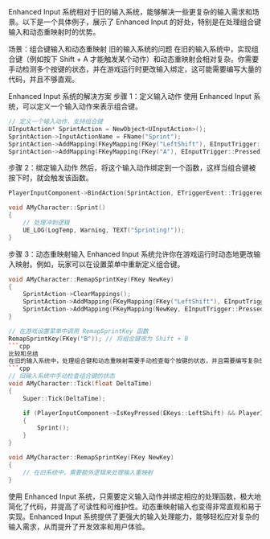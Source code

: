 Enhanced Input 系统相对于旧的输入系统，能够解决一些更复杂的输入需求和场景。以下是一个具体例子，展示了 Enhanced Input 的好处，特别是在处理组合键输入和动态重映射时的优势。

场景：组合键输入和动态重映射
旧的输入系统的问题
在旧的输入系统中，实现组合键（例如按下 Shift + A 才能触发某个动作）和动态重映射会相对复杂。你需要手动检测多个按键的状态，并在游戏运行时更改输入绑定，这可能需要编写大量的代码，并且不够直观。

Enhanced Input 系统的解决方案
步骤 1：定义输入动作
使用 Enhanced Input 系统，可以定义一个输入动作来表示组合键。
```cpp
// 定义一个输入动作，支持组合键
UInputAction* SprintAction = NewObject<UInputAction>();
SprintAction->InputActionName = FName("Sprint");
SprintAction->AddMapping(FKeyMapping(FKey("LeftShift"), EInputTrigger::Pressed));
SprintAction->AddMapping(FKeyMapping(FKey("A"), EInputTrigger::Pressed));
```
步骤 2：绑定输入动作
然后，将这个输入动作绑定到一个函数，这样当组合键被按下时，就会触发该函数。
```cpp
PlayerInputComponent->BindAction(SprintAction, ETriggerEvent::Triggered, this, &AMyCharacter::Sprint);

void AMyCharacter::Sprint()
{
    // 处理冲刺逻辑
    UE_LOG(LogTemp, Warning, TEXT("Sprinting!"));
}
```
步骤 3：动态重映射输入
Enhanced Input 系统允许你在游戏运行时动态地更改输入映射。例如，玩家可以在设置菜单中重新定义组合键。
```cpp
void AMyCharacter::RemapSprintKey(FKey NewKey)
{
    SprintAction->ClearMappings();
    SprintAction->AddMapping(FKeyMapping(FKey("LeftShift"), EInputTrigger::Pressed));
    SprintAction->AddMapping(FKeyMapping(NewKey, EInputTrigger::Pressed));
}

// 在游戏设置菜单中调用 RemapSprintKey 函数
RemapSprintKey(FKey("B")); // 将组合键改为 Shift + B
```cpp
比较和总结
在旧的输入系统中，处理组合键和动态重映射需要手动检查每个按键的状态，并且需要编写复杂的逻辑来管理按键的状态和输入的变化。代码可能会变得难以维护，并且在处理复杂的输入方案时，容易出错。
```cpp
// 旧输入系统中手动检查组合键的状态
void AMyCharacter::Tick(float DeltaTime)
{
    Super::Tick(DeltaTime);

    if (PlayerInputComponent->IsKeyPressed(EKeys::LeftShift) && PlayerInputComponent->IsKeyPressed(EKeys::A))
    {
        Sprint();
    }
}

void AMyCharacter::RemapSprintKey(FKey NewKey)
{
    // 在旧系统中，需要额外逻辑来处理输入重映射
}
```
使用 Enhanced Input 系统，只需要定义输入动作并绑定相应的处理函数，极大地简化了代码，并提高了可读性和可维护性。动态重映射输入也变得非常直观和易于实现。Enhanced Input 系统提供了更强大的输入处理能力，能够轻松应对复杂的输入需求，从而提升了开发效率和用户体验。
